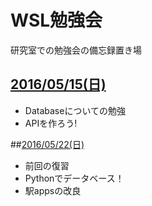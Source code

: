 # WSL勉強会
研究室での勉強会の備忘録置き場

## [2016/05/15(日)](https://github.com/otamot/WSL_Study/tree/master/20160515)
* Databaseについての勉強
* APIを作ろう!

##[2016/05/22(日)](https://github.com/otamot/WSL_Study/tree/master/20160522)
* 前回の復習
* Pythonでデータベース！
* 駅appsの改良
